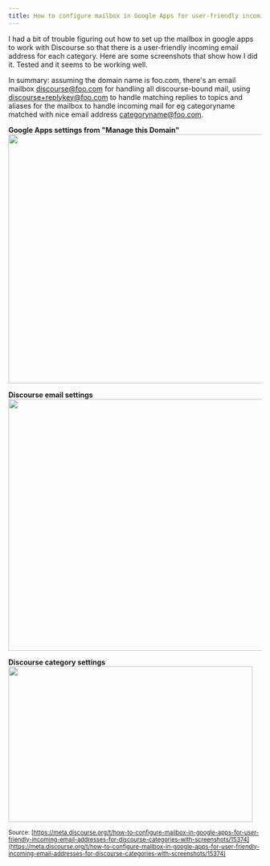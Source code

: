 ```yaml
---
title: How to configure mailbox in Google Apps for user-friendly incoming email addresses for discourse categories (with screenshots)
---
```


I had a bit of trouble figuring out how to set up the mailbox in google apps to work with Discourse so that there is a user-friendly incoming email address for each category. Here are some screenshots that show how I did it. Tested and it seems to be working well. 

In summary: assuming the domain name is foo.com, there's an email mailbox discourse@foo.com for handling all discourse-bound mail, using discourse+replykey@foo.com to handle matching replies to topics and aliases for the mailbox to handle incoming mail for eg categoryname matched with nice email address categoryname@foo.com.  

**Google Apps settings from "Manage this Domain"** 
<img src="//discourse-meta.s3-us-west-1.amazonaws.com/original/2X/2/204affa03adebffffad327e24cdcd04827b77d25.png" width="690" height="495"> 

**Discourse email settings**
<img src="//discourse-meta.s3-us-west-1.amazonaws.com/original/2X/8/844fad9e0dd9c53b22b2d828afeed66da833a67f.png" width="548" height="500"> 

**Discourse category settings**
<img src="//discourse-meta.s3-us-west-1.amazonaws.com/original/2X/1/15482a1f051a4b4a32c8a17ec2c7d75451cd03a4.png" width="486" height="309"> 

<small class="documentation-source">Source: [https://meta.discourse.org/t/how-to-configure-mailbox-in-google-apps-for-user-friendly-incoming-email-addresses-for-discourse-categories-with-screenshots/15374](https://meta.discourse.org/t/how-to-configure-mailbox-in-google-apps-for-user-friendly-incoming-email-addresses-for-discourse-categories-with-screenshots/15374)</small>
